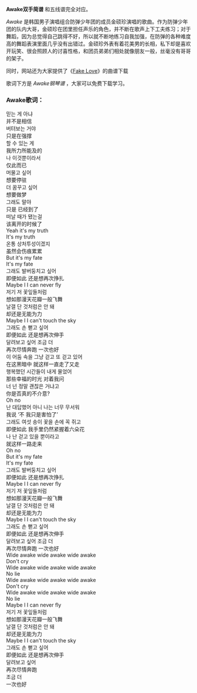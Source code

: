 

**Awake双手简谱** 和五线谱完全对应。

_Awake_
是韩国男子演唱组合防弹少年团的成员金硕珍演唱的歌曲。作为防弹少年团的队内大哥，金硕珍在团里担任声乐的角色，并不断在歌声上下工夫练习；对于舞蹈，因为总觉得自己跳得不好，所以就不断地练习自我加强，在防弹的各种难度高的舞蹈表演里面几乎没有出错过。金硕珍外表有着花美男的长相，私下却是喜欢开玩笑、很会照顾人的讨喜性格，和团员弟弟们相处就像朋友一般，丝毫没有哥哥的架子。

同时，网站还为大家提供了《[Fake Love](Music-9391-Fake-Love-防弹少年团.html "Fake Love")》的曲谱下载

歌词下方是 _Awake钢琴谱_ ，大家可以免费下载学习。

### Awake歌词：

믿는 게 아냐  
并不是相信  
버텨보는 거야  
只是在强撑  
할 수 있는 게  
我所力所能及的  
나 이것뿐이라서  
仅此而已  
머물고 싶어  
想要停驻  
더 꿈꾸고 싶어  
想要做梦  
그래도 말야  
只是 已经到了  
떠날 때가 됐는걸  
该离开的时候了  
Yeah it's my truth  
It's my truth  
온통 상처투성이겠지  
虽然会伤痕累累  
But it's my fate  
It's my fate  
그래도 발버둥치고 싶어  
即便如此 还是想再次挣扎  
Maybe I I can never fly  
저기 저 꽃잎들처럼  
想如那漫天花瓣一般飞舞  
날갤 단 것처럼은 안 돼  
却还是无能为力  
Maybe I I can't touch the sky  
그래도 손 뻗고 싶어  
即便如此 还是想再次伸手  
달려보고 싶어 조금 더  
再次尽情奔跑 一次也好  
이 어둠 속을 그냥 걷고 또 걷고 있어  
在这黑暗中 就这样一直走了又走  
행복했던 시간들이 내게 물었어  
那些幸福的时光 对着我问  
너 넌 정말 괜찮은 거냐고  
你是否真的不介意?  
Oh no  
난 대답했어 아니 나는 너무 무서워  
我说 ‘不 我只是害怕了’  
그래도 여섯 송이 꽃을 손에 꼭 쥐고  
即便如此 我手里仍然紧握着六朵花  
나 난 걷고 있을 뿐이라고  
就这样一路走来  
Oh no  
But it's my fate  
It's my fate  
그래도 발버둥치고 싶어  
即便如此 还是想再次挣扎  
Maybe I I can never fly  
저기 저 꽃잎들처럼  
想如那漫天花瓣一般飞舞  
날갤 단 것처럼은 안 돼  
却还是无能为力  
Maybe I I can't touch the sky  
그래도 손 뻗고 싶어  
即便如此 还是想再次伸手  
달려보고 싶어 조금 더  
再次尽情奔跑 一次也好  
Wide awake wide awake wide awake  
Don't cry  
Wide awake wide awake wide awake  
No lie  
Wide awake wide awake wide awake  
Don't cry  
Wide awake wide awake wide awake  
No lie  
Maybe I I can never fly  
저기 저 꽃잎들처럼  
想如那漫天花瓣一般飞舞  
날갤 단 것처럼은 안 돼  
却还是无能为力  
Maybe I I can't touch the sky  
그래도 손 뻗고 싶어  
即便如此 还是想再次伸手  
달려보고 싶어  
再次尽情奔跑  
조금 더  
一次也好

